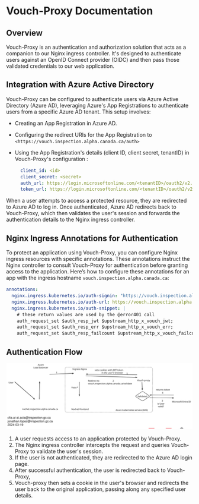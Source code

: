 # Vouch-Proxy Documentation

## Overview

Vouch-Proxy is an authentication and authorization solution that acts as a
companion to our Nginx ingress controller. It's designed to authenticate users
against an OpenID Connect provider (OIDC) and then pass those validated
credentials to our web application.

## Integration with Azure Active Directory

Vouch-Proxy can be configured to authenticate users via Azure Active Directory
(Azure AD), leveraging Azure's App Registrations to authenticate users from a
specific Azure AD tenant. This setup involves:

- Creating an App Registration in Azure AD.
- Configuring the redirect URIs for the App Registration to
  ```<https://vouch.inspection.alpha.canada.ca/auth>```
- Using the App Registration's details (client ID, client secret, tenantID) in
  Vouch-Proxy's configuration :

  ```yaml
    client_id: <id>
    client_secret: <secret>
    auth_url: https://login.microsoftonline.com/<tenantID>/oauth2/v2.0/authorize
    token_url: https://login.microsoftonline.com/<tenantID>/oauth2/v2.0/token
  ```

When a user attempts to access a protected resource, they are redirected to
Azure AD to log in. Once authenticated, Azure AD redirects back to Vouch-Proxy,
which then validates the user's session and forwards the authentication details
to the Nginx ingress controller.

## Nginx Ingress Annotations for Authentication

To protect an application using Vouch-Proxy, you can configure Nginx ingress
resources with specific annotations. These annotations instruct the Nginx
controller to consult Vouch-Proxy for authentication before granting access to
the application. Here’s how to configure these annotations for an app with the
ingress hostname `vouch.inspection.alpha.canada.ca`:

```yaml
annotations:
  nginx.ingress.kubernetes.io/auth-signin: "https://vouch.inspection.alpha.canada.ca/login?url=$scheme://$http_host$request_uri&vouch-failcount=$auth_resp_failcount&X-Vouch-Token=$auth_resp_jwt&error=$auth_resp_err"
  nginx.ingress.kubernetes.io/auth-url: https://vouch.inspection.alpha.canada.ca/validate
  nginx.ingress.kubernetes.io/auth-snippet: |
    # these return values are used by the @error401 call
    auth_request_set $auth_resp_jwt $upstream_http_x_vouch_jwt;
    auth_request_set $auth_resp_err $upstream_http_x_vouch_err;
    auth_request_set $auth_resp_failcount $upstream_http_x_vouch_failcount;
```

## Authentication Flow

![Vouch-Proxy Authentication Flow](./img/auth-vouch-proxy.svg)

1. A user requests access to an application protected by Vouch-Proxy.
2. The Nginx ingress controller intercepts the request and queries Vouch-Proxy
   to validate the user's session.
3. If the user is not authenticated, they are redirected to the Azure AD login
   page.
4. After successful authentication, the user is redirected back to Vouch-Proxy,
5. Vouch-proxy then sets a cookie in the user's browser and redirects the user
   back to the original application, passing along any specified user details.
